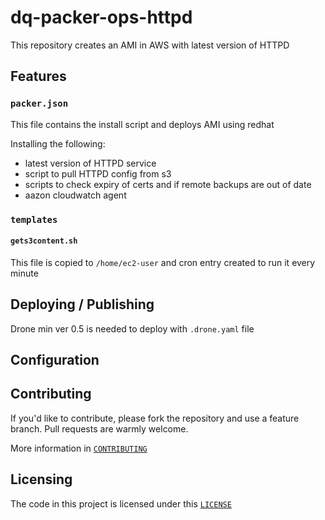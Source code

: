 # dq-packer-ops-httpd
This repository creates an AMI in AWS with latest version of HTTPD

## Features

### `packer.json`
This file contains the install script and deploys AMI using redhat

Installing the following:
- latest version of HTTPD service
- script to pull HTTPD config from s3
- scripts to check expiry of certs and if remote backups are out of date
- aazon cloudwatch agent

### `templates`

#### `gets3content.sh`
This file is copied to `/home/ec2-user` and cron entry created to run it every minute

## Deploying / Publishing
Drone min ver 0.5 is needed to deploy with `.drone.yaml` file


## Configuration


## Contributing

If you'd like to contribute, please fork the repository and use a feature
branch. Pull requests are warmly welcome.

More information in [`CONTRIBUTING`](./CONTRIBUTING)

## Licensing
The code in this project is licensed under this [`LICENSE`](./LICENSE)
